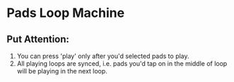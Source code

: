 # Pads Loop Machine

## Put Attention:
1. You can press 'play' only after you'd selected pads to play.
2. All playing loops are synced, i.e. pads you'd tap on in the middle of loop will be playing in the next loop.
